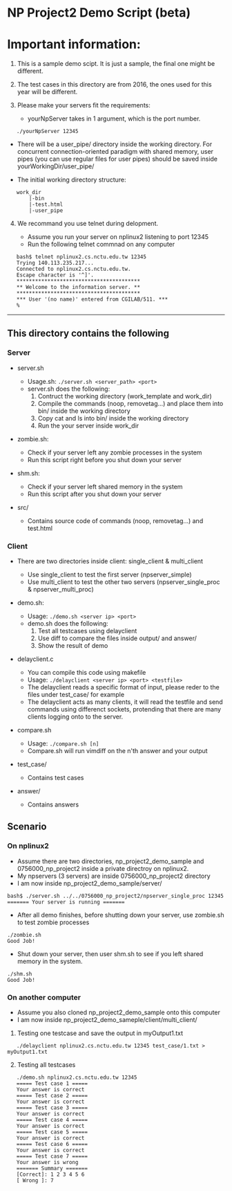 # NP Project2 Demo Script (beta)

# Important information:

1. This is a sample demo scipt. It is just a sample, the final one might be different.

2. The test cases in this directory are from 2016, the ones used for this year will be different.

3. Please make your servers fit the requirements:

    - yourNpServer takes in 1 argument, which is the port number.

```
   ./yourNpServer 12345
```

- There will be a user_pipe/ directory inside the working directory. For concurrent connection-oriented paradigm with shared memory, user pipes (you can use regular files for user pipes) should be saved inside yourWorkingDir/user_pipe/

- The initial working directory structure:

```
   work_dir
       |-bin
       |-test.html
       |-user_pipe
```

4. We recommand you use telnet during delopment.

    - Assume you run your server on nplinux2 listening to port 12345
    - Run the following telnet commnad on any computer

```
   bash$ telnet nplinux2.cs.nctu.edu.tw 12345
   Trying 140.113.235.217...
   Connected to nplinux2.cs.nctu.edu.tw.
   Escape character is '^]'.
   ****************************************
   ** Welcome to the information server. **
   ****************************************
   *** User '(no name)' entered from CGILAB/511. ***
   %
```

---

## This directory contains the following

### Server

- server.sh

    - Usage.sh: `./server.sh <server_path> <port>`
    - server.sh does the following:
      1. Contruct the working directory (work_template and work_dir)
      2. Compile the commands (noop, removetag...) and place them into bin/ inside the working directory
      3. Copy cat and ls into bin/ inside the working directory
      4. Run the your server inside work_dir

- zombie.sh:

    - Check if your server left any zombie processes in the system
    - Run this script right before you shut down your server

- shm.sh:

    - Check if your server left shared memory in the system
    - Run this script after you shut down your server

- src/

    - Contains source code of commands (noop, removetag...) and test.html

### Client

- There are two directories inside client: single_client & multi_client

    - Use single_client to test the first server (npserver_simple)
    - Use multi_client to test the other two servers (npserver_single_proc & npserver_multi_proc)

- demo.sh:

    - Usage: `./demo.sh <server ip> <port>`
    - demo.sh does the following:
      1. Test all testcases using delayclient
      2. Use diff to compare the files inside output/ and answer/
      3. Show the result of demo


- delayclient.c

    - You can compile this code using makefile
    - Usage: `./delayclient <server ip> <port> <testfile>`
    - The delayclient reads a specific format of input, please reder to the files under test_case/ for example
    - The delayclient acts as many clients, it will read the testfile and send commands using differenct sockets, protending that there are many clients logging onto to the server.

- compare.sh

    - Usage: `./compare.sh [n]`
    - Compare.sh will run vimdiff on the n'th answer and your output

- test_case/

    - Contains test cases

- answer/

    - Contains answers

## Scenario

### On nplinux2

- Assume there are two directories, np_project2_demo_sample and 0756000_np_project2 inside a private directroy on nplinux2.
- My npservers (3 servers) are inside 0756000_np_project2 directory
- I am now inside np_project2_demo_sample/server/

```
bash$ ./server.sh ../../0756000_np_project2/npserver_single_proc 12345
======= Your server is running =======
```

- After all demo finishes, before shutting down your server, use zombie.sh to test zombie processes
```
./zombie.sh
Good Job!
```
- Shut down your server, then user shm.sh to see if you left shared memory in the system.
```
./shm.sh
Good Job!
```

### On another computer

- Assume you also cloned np_project2_demo_sample onto this computer
- I am now inside np_project2_demo_sameple/client/multi_client/

1. Testing one testcase and save the output in myOutput1.txt

```
   ./delayclient nplinux2.cs.nctu.edu.tw 12345 test_case/1.txt > myOutput1.txt
```

2. Testing all testcases

```
   ./demo.sh nplinux2.cs.nctu.edu.tw 12345
   ===== Test case 1 =====
   Your answer is correct
   ===== Test case 2 =====
   Your answer is correct
   ===== Test case 3 =====
   Your answer is correct
   ===== Test case 4 =====
   Your answer is correct
   ===== Test case 5 =====
   Your answer is correct
   ===== Test case 6 =====
   Your answer is correct
   ===== Test case 7 =====
   Your answer is wrong
   ======= Summary =======
   [Correct]: 1 2 3 4 5 6
   [ Wrong ]: 7
```
